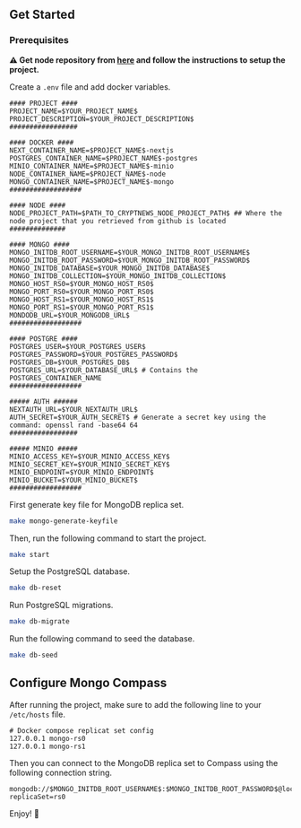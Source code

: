 ## Get Started

### Prerequisites
**⚠ Get node repository from [here](https://github.com/Theo-Smondack/cryptnews-node) and follow the instructions to setup the project.**

Create a `.env` file and add docker variables.

```dotenv
#### PROJECT ####
PROJECT_NAME=$YOUR_PROJECT_NAME$
PROJECT_DESCRIPTION=$YOUR_PROJECT_DESCRIPTION$
#################

#### DOCKER ####
NEXT_CONTAINER_NAME=$PROJECT_NAME$-nextjs
POSTGRES_CONTAINER_NAME=$PROJECT_NAME$-postgres
MINIO_CONTAINER_NAME=$PROJECT_NAME$-minio
NODE_CONTAINER_NAME=$PROJECT_NAME$-node
MONGO_CONTAINER_NAME=$PROJECT_NAME$-mongo
##################

#### NODE ####
NODE_PROJECT_PATH=$PATH_TO_CRYPTNEWS_NODE_PROJECT_PATH$ ## Where the node project that you retrieved from github is located
##############

#### MONGO ####
MONGO_INITDB_ROOT_USERNAME=$YOUR_MONGO_INITDB_ROOT_USERNAME$
MONGO_INITDB_ROOT_PASSWORD=$YOUR_MONGO_INITDB_ROOT_PASSWORD$
MONGO_INITDB_DATABASE=$YOUR_MONGO_INITDB_DATABASE$
MONGO_INITDB_COLLECTION=$YOUR_MONGO_INITDB_COLLECTION$
MONGO_HOST_RS0=$YOUR_MONGO_HOST_RS0$
MONGO_PORT_RS0=$YOUR_MONGO_PORT_RS0$
MONGO_HOST_RS1=$YOUR_MONGO_HOST_RS1$
MONGO_PORT_RS1=$YOUR_MONGO_PORT_RS1$
MONDODB_URL=$YOUR_MONGODB_URL$
##################

#### POSTGRE ####
POSTGRES_USER=$YOUR_POSTGRES_USER$
POSTGRES_PASSWORD=$YOUR_POSTGRES_PASSWORD$
POSTGRES_DB=$YOUR_POSTGRES_DB$
POSTGRES_URL=$YOUR_DATABASE_URL$ # Contains the POSTGRES_CONTAINER_NAME
##################

##### AUTH ######
NEXTAUTH_URL=$YOUR_NEXTAUTH_URL$
AUTH_SECRET=$YOUR_AUTH_SECRET$ # Generate a secret key using the command: openssl rand -base64 64
#################

##### MINIO #####
MINIO_ACCESS_KEY=$YOUR_MINIO_ACCESS_KEY$
MINIO_SECRET_KEY=$YOUR_MINIO_SECRET_KEY$
MINIO_ENDPOINT=$YOUR_MINIO_ENDPOINT$
MINIO_BUCKET=$YOUR_MINIO_BUCKET$
##################
```

First generate key file for MongoDB replica set.

```bash
make mongo-generate-keyfile
```

Then, run the following command to start the project.
```bash
make start
```

Setup the PostgreSQL database.

```bash
make db-reset
```

Run PostgreSQL migrations.

```bash
make db-migrate
```

Run the following command to seed the database.

```bash
make db-seed
```


## Configure Mongo Compass
After running the project, make sure to add the following line to your `/etc/hosts` file.

```plaintext
# Docker compose replicat set config
127.0.0.1 mongo-rs0
127.0.0.1 mongo-rs1
```

Then you can connect to the MongoDB replica set to Compass using the following connection string.

```plaintext
mongodb://$MONGO_INITDB_ROOT_USERNAME$:$MONGO_INITDB_ROOT_PASSWORD$@localhost:$MONGO_PORT_RS0$,localhost:$MONGO_PORT_RS1$/$MONGO_INITDB_DATABASE$?replicaSet=rs0
```


Enjoy! 🚀
